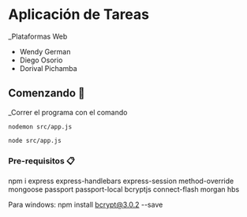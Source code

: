 # Aplicación de Tareas
_Plataformas Web

* Wendy German
* Diego Osorio
* Dorival Pichamba

## Comenzando 🚀
_Correr el programa con el comando
```
nodemon src/app.js
```
```
node src/app.js
```

### Pre-requisitos 📋

npm i express express-handlebars express-session method-override mongoose passport passport-local bcryptjs connect-flash morgan hbs

Para windows:
npm install bcrypt@3.0.2 --save

